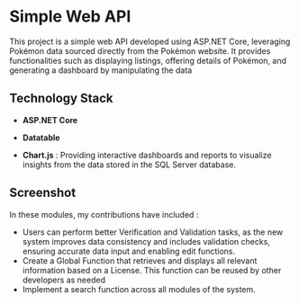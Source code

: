 # Simple Web API

This project is a simple web API developed using ASP.NET Core, leveraging Pokémon data sourced directly from the Pokémon website. It provides functionalities such as displaying listings, offering details of Pokémon, and generating a dashboard by manipulating the data

## Technology Stack

- **ASP.NET Core** 

- **Datatable** 

- **Chart.js** : Providing interactive dashboards and reports to visualize insights from the data stored in the SQL Server database.

## Screenshot

In these modules, my contributions have included :

- Users can perform better Verification and Validation tasks, as the new system improves data consistency and includes validation checks, ensuring accurate data input and enabling edit functions.
- Create a Global Function that retrieves and displays all relevant information based on a License. This function can be reused by other developers as needed
- Implement a search function across all modules of the system.


